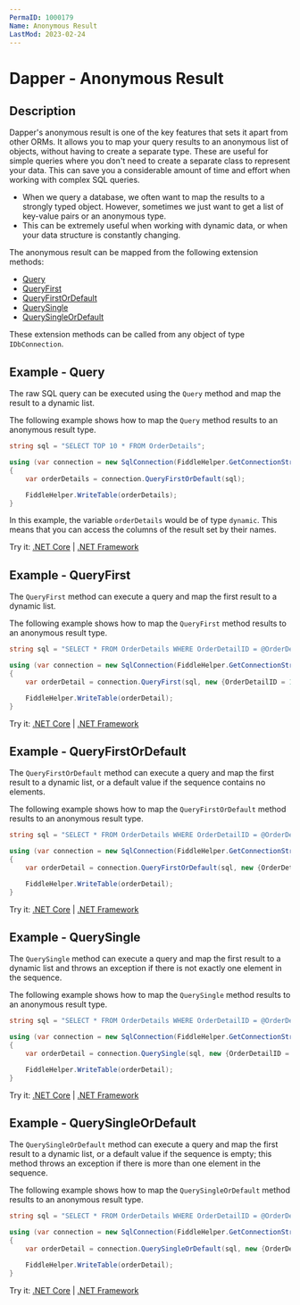 ```yaml
---
PermaID: 1000179
Name: Anonymous Result
LastMod: 2023-02-24
---
```


# Dapper - Anonymous Result

## Description

Dapper's anonymous result is one of the key features that sets it apart from other ORMs. It allows you to map your query results to an anonymous list of objects, without having to create a separate type. These are useful for simple queries where you don't need to create a separate class to represent your data. This can save you a considerable amount of time and effort when working with complex SQL queries. 

 - When we query a database, we often want to map the results to a strongly typed object. However, sometimes we just want to get a list of key-value pairs or an anonymous type.
 - This can be extremely useful when working with dynamic data, or when your data structure is constantly changing.

The anonymous result can be mapped from the following extension methods:

- [Query](#example---query)
- [QueryFirst](#example---queryfirst)
- [QueryFirstOrDefault](#example---queryfirstordefault)
- [QuerySingle](#example---querysingle)
- [QuerySingleOrDefault](#example---querysingleordefault)

These extension methods can be called from any object of type `IDbConnection`.

## Example - Query

The raw SQL query can be executed using the `Query` method and map the result to a dynamic list. 

The following example shows how to map the `Query` method results to an anonymous result type.

```csharp
string sql = "SELECT TOP 10 * FROM OrderDetails";

using (var connection = new SqlConnection(FiddleHelper.GetConnectionStringSqlServerW3Schools()))
{            
    var orderDetails = connection.QueryFirstOrDefault(sql);

    FiddleHelper.WriteTable(orderDetails);
}
```

In this example, the variable `orderDetails` would be of type `dynamic`. This means that you can access the columns of the result set by their names.

Try it: [.NET Core](https://dotnetfiddle.net/0L9hnQ) | [.NET Framework](https://dotnetfiddle.net/y925xR)

## Example - QueryFirst

The `QueryFirst` method can execute a query and map the first result to a dynamic list.

The following example shows how to map the `QueryFirst` method results to an anonymous result type.

```csharp
string sql = "SELECT * FROM OrderDetails WHERE OrderDetailID = @OrderDetailID;";

using (var connection = new SqlConnection(FiddleHelper.GetConnectionStringSqlServerW3Schools()))
{
    var orderDetail = connection.QueryFirst(sql, new {OrderDetailID = 1});

    FiddleHelper.WriteTable(orderDetail);
}
```
Try it: [.NET Core](https://dotnetfiddle.net/CDQKMN) | [.NET Framework](https://dotnetfiddle.net/eogWc1)

## Example - QueryFirstOrDefault

The `QueryFirstOrDefault` method can execute a query and map the first result to a dynamic list, or a default value if the sequence contains no elements.

The following example shows how to map the `QueryFirstOrDefault` method results to an anonymous result type.

```csharp
string sql = "SELECT * FROM OrderDetails WHERE OrderDetailID = @OrderDetailID;";

using (var connection = new SqlConnection(FiddleHelper.GetConnectionStringSqlServerW3Schools()))
{            
    var orderDetail = connection.QueryFirstOrDefault(sql, new {OrderDetailID = 1});

    FiddleHelper.WriteTable(orderDetail);
}
```
Try it: [.NET Core](https://dotnetfiddle.net/OdxIah) | [.NET Framework](https://dotnetfiddle.net/58YMxR)

## Example - QuerySingle

The `QuerySingle` method can execute a query and map the first result to a dynamic list and throws an exception if there is not exactly one element in the sequence.

The following example shows how to map the `QuerySingle` method results to an anonymous result type.

```csharp
string sql = "SELECT * FROM OrderDetails WHERE OrderDetailID = @OrderDetailID;";

using (var connection = new SqlConnection(FiddleHelper.GetConnectionStringSqlServerW3Schools()))
{    
    var orderDetail = connection.QuerySingle(sql, new {OrderDetailID = 1});

    FiddleHelper.WriteTable(orderDetail);
}
```
Try it: [.NET Core](https://dotnetfiddle.net/ZYSItm) | [.NET Framework](https://dotnetfiddle.net/uEq0HC)

## Example - QuerySingleOrDefault

The `QuerySingleOrDefault` method can execute a query and map the first result to a dynamic list, or a default value if the sequence is empty; this method throws an exception if there is more than one element in the sequence.

The following example shows how to map the `QuerySingleOrDefault` method results to an anonymous result type.

```csharp
string sql = "SELECT * FROM OrderDetails WHERE OrderDetailID = @OrderDetailID;";

using (var connection = new SqlConnection(FiddleHelper.GetConnectionStringSqlServerW3Schools()))
{
    var orderDetail = connection.QuerySingleOrDefault(sql, new {OrderDetailID = 1});

    FiddleHelper.WriteTable(orderDetail);
}
```
Try it: [.NET Core](https://dotnetfiddle.net/uG7LPt) | [.NET Framework](https://dotnetfiddle.net/nYmbCo)
